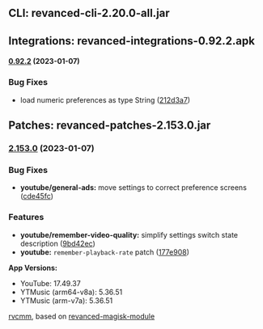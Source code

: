 ## CLI: revanced-cli-2.20.0-all.jar  
## Integrations: revanced-integrations-0.92.2.apk  
#### [0.92.2](https://github.com/revanced/revanced-integrations/compare/v0.92.1...v0.92.2) (2023-01-07)
### Bug Fixes
* load numeric preferences as type String ([212d3a7](https://github.com/revanced/revanced-integrations/commit/212d3a72d879189c061fb77805cda81ca0519495))

  
## Patches: revanced-patches-2.153.0.jar  
### [2.153.0](https://github.com/revanced/revanced-patches/compare/v2.152.0...v2.153.0) (2023-01-07)
### Bug Fixes
* **youtube/general-ads:** move settings to correct preference screens ([cde45fc](https://github.com/revanced/revanced-patches/commit/cde45fca769eddea64072f13f836d46560a4a89a))
### Features
* **youtube/remember-video-quality:** simplify settings switch state description ([9bd42ec](https://github.com/revanced/revanced-patches/commit/9bd42ec1a1b54b103cd2550211515acdaf90e9de))
* **youtube:** `remember-playback-rate` patch ([177e908](https://github.com/revanced/revanced-patches/commit/177e908dba260f184a2835b73b834563ca9c29fd))

  
**App Versions:**  
 * YouTube: 17.49.37  
 * YTMusic (arm64-v8a): 5.36.51  
 * YTMusic (arm-v7a): 5.36.51  

 [rvcmm](https://github.com/thrwKappu/rvcmm/), based on [revanced-magisk-module](https://github.com/j-hc/revanced-magisk-module)  
